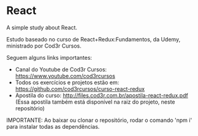 # React
A simple study about React.

Estudo baseado no curso de React+Redux:Fundamentos, da Udemy, ministrado por Cod3r Cursos.

Seguem alguns links importantes:

- Canal do Youtube de Cod3r Cursos: https://www.youtube.com/cod3rcursos
- Todos os exercícios e projetos estão em: https://github.com/cod3rcursos/curso-react-redux
- Apostila do curso: http://files.cod3r.com.br/apostila-react-redux.pdf (Essa apostila também está disponível na raiz do projeto, neste repositório)

IMPORTANTE:
Ao baixar ou clonar o repositório, rodar o comando 'npm i' para instalar todas as dependências.
